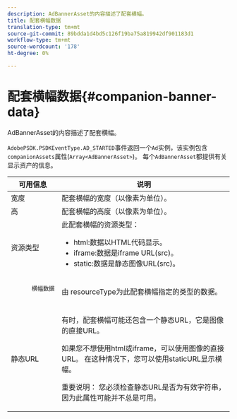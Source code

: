 ```yaml
---
description: AdBannerAsset的内容描述了配套横幅。
title: 配套横幅数据
translation-type: tm+mt
source-git-commit: 89bdda1d4bd5c126f19ba75a819942df901183d1
workflow-type: tm+mt
source-wordcount: '178'
ht-degree: 0%

---
```



# 配套横幅数据{#companion-banner-data}

AdBannerAsset的内容描述了配套横幅。

<!--<a id="section_D730B4FD6FD749E9860B6A07FC110552"></a>-->

`AdobePSDK.PSDKEventType.AD_STARTED`事件返回一个`Ad`实例，该实例包含`companionAssets`属性(`Array<AdBannerAsset>`)。
每个`AdBannerAsset`都提供有关显示资产的信息。

<table id="table_760C885E2DCA4BE983CC57FDA7BD5B14"> 
 <thead> 
  <tr> 
   <th colname="col1" class="entry"> 可用信息 </th> 
   <th colname="col2" class="entry"> 说明 </th> 
  </tr> 
 </thead>
 <tbody> 
  <tr> 
   <td colname="col1"> 宽度 </td> 
   <td colname="col2"> 配套横幅的宽度（以像素为单位）。 </td> 
  </tr> 
  <tr> 
   <td colname="col1"> 高 </td> 
   <td colname="col2"> 配套横幅的高度（以像素为单位）。 </td> 
  </tr> 
  <tr> 
   <td colname="col1"> 资源类型 </td> 
   <td colname="col2">此配套横幅的资源类型： 
    <ul id="ul_A067787FE49E4B6095BE0AC1D447DBB3"> 
     <li id="li_02B7224C67004095B3F6E50FD21E507E">html:数据以HTML代码显示。 </li> 
     <li id="li_5F37E14472424F808C6094F42009E676">iframe:数据是iframe URL(src)。 </li> 
     <li id="li_48E74AC5F00640EC8A4DE2CB31E106EC">static:数据是静态图像URL(src)。 </li> 
    </ul> </td> 
  </tr> 
  <tr> 
   <td colname="col1">
    <pre>
      横幅数据
    </pre> </td> 
   <td colname="col2"> 由<span class="codeph"> resourceType</span>为此配套横幅指定的类型的数据。 </td> 
  </tr> 
  <tr> 
   <td colname="col1"> 静态URL </td> 
   <td colname="col2"> <p>有时，配套横幅可能还包含一个静态URL，它是图像的直接URL。 </p> <p>如果您不想使用html或iframe，可以使用图像的直接URL。 在这种情况下，您可以使用staticURL显示横幅。 </p> <p>重要说明： 您必须检查静态URL是否为有效字符串，因为此属性可能并不总是可用。 </p> </td> 
  </tr> 
 </tbody> 
</table>

